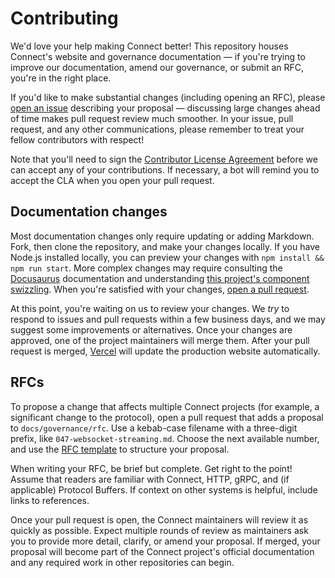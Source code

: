 Contributing
============

We'd love your help making Connect better! This repository houses Connect's
website and governance documentation &mdash; if you're trying to improve our
documentation, amend our governance, or submit an RFC, you're in the right
place.

If you'd like to make substantial changes (including opening an RFC), please
[open an issue][open-issue] describing your proposal &mdash; discussing large
changes ahead of time makes pull request review much smoother. In your issue,
pull request, and any other communications, please remember to treat your
fellow contributors with respect!

Note that you'll need to sign the [Contributor License Agreement][cla] before
we can accept any of your contributions. If necessary, a bot will remind you to
accept the CLA when you open your pull request.

## Documentation changes

Most documentation changes only require updating or adding Markdown. Fork, then
clone the repository, and make your changes locally. If you have Node.js
installed locally, you can preview your changes with `npm install && npm run
start`. More complex changes may require consulting the
[Docusaurus][docusaurus] documentation and understanding [this project's
component swizzling][swizzling]. When you're satisfied with your changes, [open
a pull request](https://github.com/connectrpc/connectrpc.com/compare).

At this point, you're waiting on us to review your changes. We *try* to respond
to issues and pull requests within a few business days, and we may suggest some
improvements or alternatives. Once your changes are approved, one of the
project maintainers will merge them. After your pull request is merged,
[Vercel][vercel] will update the production website automatically.

## RFCs

To propose a change that affects multiple Connect projects (for example, a
significant change to the protocol), open a pull request that adds a proposal
to `docs/governance/rfc`. Use a kebab-case filename with a three-digit prefix,
like `047-websocket-streaming.md`. Choose the next available number, and use
the [RFC template](RFC_TEMPLATE.md) to structure your proposal.

When writing your RFC, be brief but complete. Get right to the point! Assume
that readers are familiar with Connect, HTTP, gRPC, and (if applicable)
Protocol Buffers. If context on other systems is helpful, include links to
references.

Once your pull request is open, the Connect maintainers will review it as
quickly as possible. Expect multiple rounds of review as maintainers ask you to
provide more detail, clarify, or amend your proposal. If merged, your proposal
will become part of the Connect project's official documentation and any
required work in other repositories can begin.

[fork]: https://github.com/connectrpc/connectrpc.com/fork
[open-issue]: https://github.com/connectrpc/connectrpc.com/issues/new
[cla]: https://cla-assistant.io/connectrpc/connectrpc.com
[docusaurus]: https://docusaurus.io
[vercel]: https://vercel.com
[swizzling]: swizzling.md
